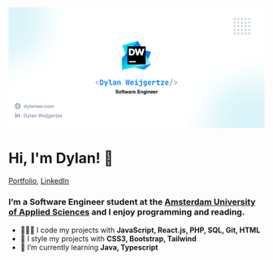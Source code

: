 ![test](./img/banner.png)

# Hi, I'm Dylan! 👋

[Portfolio](https://dylanwe.com), [LinkedIn](https://www.linkedin.com/in/dylan-weijgertze/)

### I’m a Software Engineer student at the [Amsterdam University of Applied Sciences](https://www.hva.nl/) and I enjoy programming and reading.

- 🧑🏻‍💻 I code my projects with **JavaScript, React.js, PHP, SQL, Git, HTML**
- 🎨 I style my projects with **CSS3, Bootstrap, Tailwind**
- 🌱 I’m currently learning **Java, Typescript**